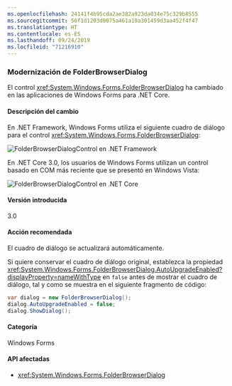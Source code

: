 ```yaml
---
ms.openlocfilehash: 24141f4b95cda2ae382a923da034e75c329b8555
ms.sourcegitcommit: 56f1d1203d0075a461a10a301459d3aa452f4f47
ms.translationtype: HT
ms.contentlocale: es-ES
ms.lasthandoff: 09/24/2019
ms.locfileid: "71216910"
---
```

### <a name="modernization-of-the-folderbrowserdialog"></a>Modernización de FolderBrowserDialog

El control <xref:System.Windows.Forms.FolderBrowserDialog> ha cambiado en las aplicaciones de Windows Forms para .NET Core.

#### <a name="change-description"></a>Descripción del cambio

En .NET Framework, Windows Forms utiliza el siguiente cuadro de diálogo para el control <xref:System.Windows.Forms.FolderBrowserDialog>:

![FolderBrowserDialogControl en .NET Framework](~/docs/images/core-changes/windowsforms/modernized-folderbrowserdialog/folderdlg-framework.png)

En .NET Core 3.0, los usuarios de Windows Forms utilizan un control basado en COM más reciente que se presentó en Windows Vista:

![FolderBrowserDialogControl en .NET Core](~/docs/images/core-changes/windowsforms/modernized-folderbrowserdialog/folderdlg-core.png)

#### <a name="version-introduced"></a>Versión introducida

3.0

#### <a name="recommended-action"></a>Acción recomendada

El cuadro de diálogo se actualizará automáticamente.

Si quiere conservar el cuadro de diálogo original, establezca la propiedad <xref:System.Windows.Forms.FolderBrowserDialog.AutoUpgradeEnabled?displayProperty=nameWithType> en `false` antes de mostrar el cuadro de diálogo, tal y como se muestra en el siguiente fragmento de código:

```csharp
var dialog = new FolderBrowserDialog();
dialog.AutoUpgradeEnabled = false;
dialog.ShowDialog();
```

#### <a name="category"></a>Categoría

Windows Forms

#### <a name="affected-apis"></a>API afectadas

- <xref:System.Windows.Forms.FolderBrowserDialog>

<!--

### Affected APIs

- `System.Windows.Forms.FolderBrowserDialog`

-->
